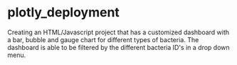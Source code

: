 # plotly_deployment

Creating an HTML/Javascript project that has a customized dashboard with a bar, bubble and gauge chart for different types of bacteria. The dashboard is able to be filtered by the different bacteria ID's in a drop down menu.

